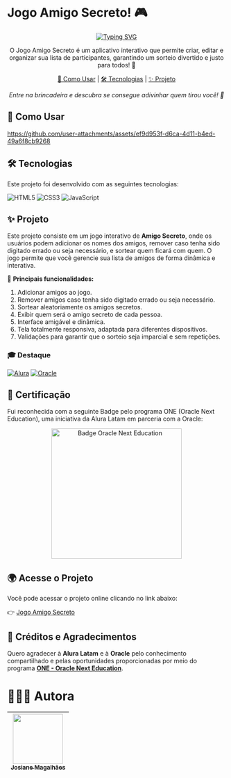 # Jogo Amigo Secreto! 🎮

<div align="center">
  <a href="https://git.io/typing-svg">
    <img src="https://readme-typing-svg.demolab.com?font=Fira+Code&pause=1000&color=238636&center=true&vCenter=true&repeat=true&width=435&lines=Jogo+Amigo+Secreto!+🎁" alt="Typing SVG" />
  </a>
</div>

<p align="center">
  O Jogo Amigo Secreto é um aplicativo interativo que permite criar, editar e organizar sua lista de participantes, garantindo um sorteio divertido e justo para todos! 🎁
</p>

<p align="center">
  <a href="#-como-usar">🧠 Como Usar</a> |
  <a href="#-tecnologias">🛠 Tecnologias</a> |
  <a href="#-projeto">✨ Projeto</a>
</p>

<p align="center">
  <i>Entre na brincadeira e descubra se consegue adivinhar quem tirou você! 🎯</i>
</p>

## 🧠 Como Usar

https://github.com/user-attachments/assets/ef9d953f-d6ca-4d11-b4ed-49a6f8cb9268

## 🛠 Tecnologias

Este projeto foi desenvolvido com as seguintes tecnologias:  

![HTML5](https://img.shields.io/badge/HTML5-E34F26?style=for-the-badge&logo=html5&logoColor=white)
![CSS3](https://img.shields.io/badge/CSS3-1572B6?style=for-the-badge&logo=css3&logoColor=white)
![JavaScript](https://img.shields.io/badge/JavaScript-F7DF1E?style=for-the-badge&logo=javascript&logoColor=black)

## ✨ Projeto

Este projeto consiste em um jogo interativo de **Amigo Secreto**, onde os usuários podem adicionar os nomes dos amigos, remover caso tenha sido digitado errado ou seja necessário, e sortear quem ficará com quem. O jogo permite que você gerencie sua lista de amigos de forma dinâmica e interativa.

🎯 **Principais funcionalidades:**
1. Adicionar amigos ao jogo.
2. Remover amigos caso tenha sido digitado errado ou seja necessário.
3. Sortear aleatoriamente os amigos secretos.
4. Exibir quem será o amigo secreto de cada pessoa.
5. Interface amigável e dinâmica.
6. Tela totalmente responsiva, adaptada para diferentes dispositivos.
7. Validações para garantir que o sorteio seja imparcial e sem repetições.


### 🎓 Destaque

[![Alura](https://img.shields.io/badge/Alura-0073CE?style=for-the-badge&logoColor=white)](https://www.alura.com.br/)
[![Oracle](https://img.shields.io/badge/Oracle-FF0000?style=for-the-badge&logoColor=white)](https://www.oracle.com/br/)

## 🏅 Certificação

Fui reconhecida com a seguinte Badge pelo programa ONE (Oracle Next Education), uma iniciativa da Alura Latam em parceria com a Oracle:

<p align="center">
  <img src="https://github.com/user-attachments/assets/1f3f492c-dd14-46aa-9a62-4d4ad3ded31d" alt="Badge Oracle Next Education" width="300">
</p>

## 🌍 Acesse o Projeto

Você pode acessar o projeto online clicando no link abaixo:

👉 [Jogo Amigo Secreto](https://github.com/JosianeCMagalhaes/challenge-amigo-secreto) 

## 💜 Créditos e Agradecimentos

Quero agradecer à **Alura Latam** e à **Oracle** pelo conhecimento compartilhado e pelas oportunidades proporcionadas por meio do programa **<a href="https://www.oracle.com/br/education/oracle-next-education/">ONE - Oracle Next Education</a>**.

# 👩🏻‍💻 Autora

| [<img loading="lazy" src="https://github.com/JosianeCMagalhaes.png" width=115><br><sub>Josiane Magalhães</sub>](https://github.com/JosianeCMagalhaes) |
| :---: |
